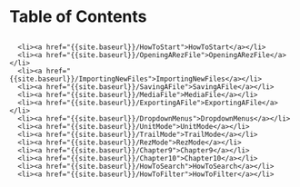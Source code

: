 <html lang="en-us">
  <head>
    <meta charset="UTF-8">
    <title>{{ page.title }}</title>
  </head>
  <body>
      <h1 class="project-name">Table of Contents</h1>
      <h2 class="project-tagline"></h2>
  
      <li><a href="{{site.baseurl}}/HowToStart">HowToStart</a></li>
      <li><a href="{{site.baseurl}}/OpeningARezFile">OpeningARezFile</a></li>
      <li><a href="{{site.baseurl}}/ImportingNewFiles">ImportingNewFiles</a></li>
      <li><a href="{{site.baseurl}}/SavingAFile">SavingAFile</a></li>
      <li><a href="{{site.baseurl}}/MediaFile">MediaFile</a></li>
      <li><a href="{{site.baseurl}}/ExportingAFile">ExportingAFile</a></li>
      <li><a href="{{site.baseurl}}/DropdownMenus">DropdownMenus</a></li>
      <li><a href="{{site.baseurl}}/UnitMode">UnitMode</a></li>
      <li><a href="{{site.baseurl}}/TrailMode">TrailMode</a></li>
      <li><a href="{{site.baseurl}}/RezMode">RezMode</a></li>
      <li><a href="{{site.baseurl}}/Chapter9">Chapter9</a></li>
      <li><a href="{{site.baseurl}}/Chapter10">Chapter10</a></li>
      <li><a href="{{site.baseurl}}/HowToSearch">HowToSearch</a></li>
      <li><a href="{{site.baseurl}}/HowToFilter">HowToFilter</a></li>
